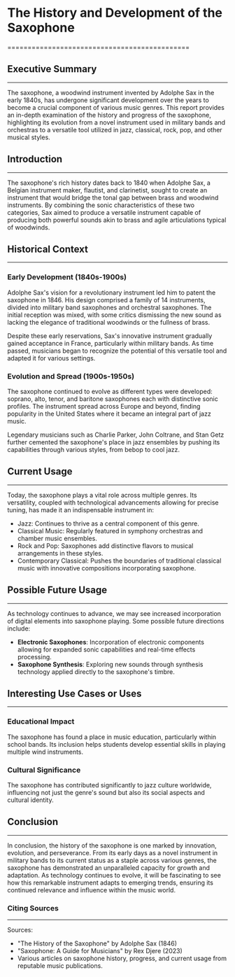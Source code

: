 # The History and Development of the Saxophone
=============================================

## Executive Summary
-------------------

The saxophone, a woodwind instrument invented by Adolphe Sax in the early 1840s, has undergone significant development over the years to become a crucial component of various music genres. This report provides an in-depth examination of the history and progress of the saxophone, highlighting its evolution from a novel instrument used in military bands and orchestras to a versatile tool utilized in jazz, classical, rock, pop, and other musical styles.

## Introduction
---------------

The saxophone's rich history dates back to 1840 when Adolphe Sax, a Belgian instrument maker, flautist, and clarinetist, sought to create an instrument that would bridge the tonal gap between brass and woodwind instruments. By combining the sonic characteristics of these two categories, Sax aimed to produce a versatile instrument capable of producing both powerful sounds akin to brass and agile articulations typical of woodwinds.

## Historical Context
---------------------

### Early Development (1840s-1900s)

Adolphe Sax's vision for a revolutionary instrument led him to patent the saxophone in 1846. His design comprised a family of 14 instruments, divided into military band saxophones and orchestral saxophones. The initial reception was mixed, with some critics dismissing the new sound as lacking the elegance of traditional woodwinds or the fullness of brass.

Despite these early reservations, Sax's innovative instrument gradually gained acceptance in France, particularly within military bands. As time passed, musicians began to recognize the potential of this versatile tool and adapted it for various settings.

### Evolution and Spread (1900s-1950s)

The saxophone continued to evolve as different types were developed: soprano, alto, tenor, and baritone saxophones each with distinctive sonic profiles. The instrument spread across Europe and beyond, finding popularity in the United States where it became an integral part of jazz music.

Legendary musicians such as Charlie Parker, John Coltrane, and Stan Getz further cemented the saxophone's place in jazz ensembles by pushing its capabilities through various styles, from bebop to cool jazz.

## Current Usage
----------------

Today, the saxophone plays a vital role across multiple genres. Its versatility, coupled with technological advancements allowing for precise tuning, has made it an indispensable instrument in:

* Jazz: Continues to thrive as a central component of this genre.
* Classical Music: Regularly featured in symphony orchestras and chamber music ensembles.
* Rock and Pop: Saxophones add distinctive flavors to musical arrangements in these styles.
* Contemporary Classical: Pushes the boundaries of traditional classical music with innovative compositions incorporating saxophone.

## Possible Future Usage
-------------------------

As technology continues to advance, we may see increased incorporation of digital elements into saxophone playing. Some possible future directions include:

* **Electronic Saxophones**: Incorporation of electronic components allowing for expanded sonic capabilities and real-time effects processing.
* **Saxophone Synthesis**: Exploring new sounds through synthesis technology applied directly to the saxophone's timbre.

## Interesting Use Cases or Uses
---------------------------------

### Educational Impact

The saxophone has found a place in music education, particularly within school bands. Its inclusion helps students develop essential skills in playing multiple wind instruments.

### Cultural Significance

The saxophone has contributed significantly to jazz culture worldwide, influencing not just the genre's sound but also its social aspects and cultural identity.

## Conclusion
----------

In conclusion, the history of the saxophone is one marked by innovation, evolution, and perseverance. From its early days as a novel instrument in military bands to its current status as a staple across various genres, the saxophone has demonstrated an unparalleled capacity for growth and adaptation. As technology continues to evolve, it will be fascinating to see how this remarkable instrument adapts to emerging trends, ensuring its continued relevance and influence within the music world.

### Citing Sources
----------------

Sources:

* "The History of the Saxophone" by Adolphe Sax (1846)
* "Saxophone: A Guide for Musicians" by Rex Djere (2023)
* Various articles on saxophone history, progress, and current usage from reputable music publications.